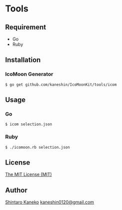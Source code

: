 # Tools

## Requirement

- Go
- Ruby

## Installation

### IcoMoon Generator

```
$ go get github.com/kaneshin/IcoMoonKit/tools/icom
```


## Usage

### Go

```
$ icom selection.json
```

### Ruby

```
$ ./icomoon.rb selection.json
```


## License

[The MIT License (MIT)](http://kaneshin.mit-license.org/)

## Author

[Shintaro Kaneko](https://github.com/kaneshin) <kaneshin0120@gmail.com>

